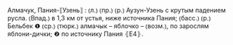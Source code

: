 ---
---

Алмачук, Пания-⟦Узень⟧
: ⦅л.⦆ ⦅пр.⦆ ⦅р.⦆ Аузун-Узень с крутым падением русла. ⦅Впад.⦆ в 1,3 км от устья, ниже источника Пания; ⦅басс.⦆ ⦅р.⦆ Бельбек ❶ ⦅ср.⦆ ⦅тюрк.⦆ алмачык – яблочко – ⦅возм.⦆, по зарослям яблони-дички; ❷ по источнику Пания ⦃Е4⦄.

